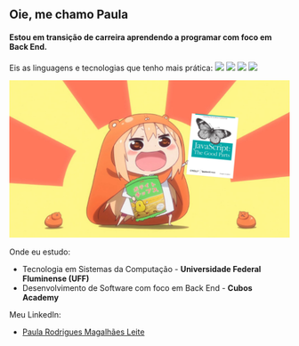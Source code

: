 ## Oie, me chamo Paula

#### Estou em transição de carreira aprendendo a programar com foco em Back End.

Eis as linguagens e tecnologias que tenho mais prática:
<img src= "https://img.shields.io/badge/JavaScript-323330?style=for-the-badge&logo=javascript&logoColor=F7DF1E"/>
<img src= "https://img.shields.io/badge/Node%20js-339933?style=for-the-badge&logo=nodedotjs&logoColor=white"/>
<img src= "https://img.shields.io/badge/Python-FFD43B?style=for-the-badge&logo=python&logoColor=blue"/>
<img src= "https://img.shields.io/badge/Amazon_AWS-FF9900?style=for-the-badge&logo=amazonaws&logoColor=white"/>


<img src="anime girl javascript.png">

Onde eu estudo:
- Tecnologia em Sistemas da Computação - **Universidade Federal Fluminense (UFF)**
- Desenvolvimento de Software com foco em Back End - **Cubos Academy**

Meu LinkedIn: 
- [Paula Rodrigues Magalhães Leite](https://www.linkedin.com/in/paularml/ "Link para meu LinkedIn")
